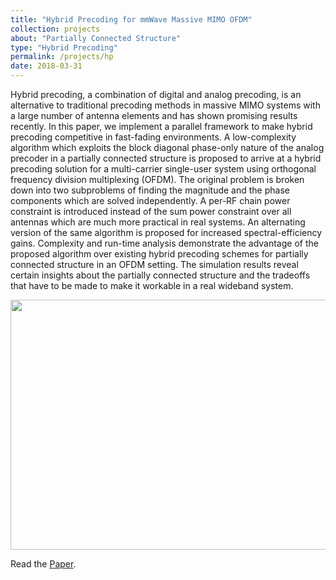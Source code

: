 ```yaml
---
title: "Hybrid Precoding for mmWave Massive MIMO OFDM"
collection: projects
about: "Partially Connected Structure"
type: "Hybrid Precoding"
permalink: /projects/hp
date: 2018-03-31
---
```


Hybrid precoding, a combination of digital and analog precoding, is an alternative to traditional precoding methods in massive MIMO systems with a large number of antenna elements and has shown promising results recently. In this paper, we implement a parallel framework to make hybrid precoding competitive in fast-fading environments. A low-complexity algorithm which exploits the block diagonal phase-only nature of the analog precoder in a partially connected structure is proposed to arrive at a hybrid precoding solution for a multi-carrier single-user system using orthogonal frequency division multiplexing (OFDM). The original problem is broken down into two subproblems of finding the magnitude and the phase components which are solved independently. A per-RF chain power constraint is introduced instead of the sum power constraint over all antennas which are much more practical in real systems. An alternating version of the same algorithm is proposed for increased spectral-efficiency gains. Complexity and run-time analysis demonstrate the advantage of the proposed algorithm over existing hybrid precoding schemes for partially connected structure in an OFDM setting. The simulation results reveal certain insights about the partially connected structure and the tradeoffs that have to be made to make it workable in a real wideband system.

<p align="center">
<img align="center" width=600 height=400 src="https://github.com/kevinbdsouza/kevinbdsouza.github.io/blob/master/files/hp.png?raw=true">
</p>

Read the <a href="https://ieeexplore.ieee.org/document/8490877"><u>Paper</u></a>.
